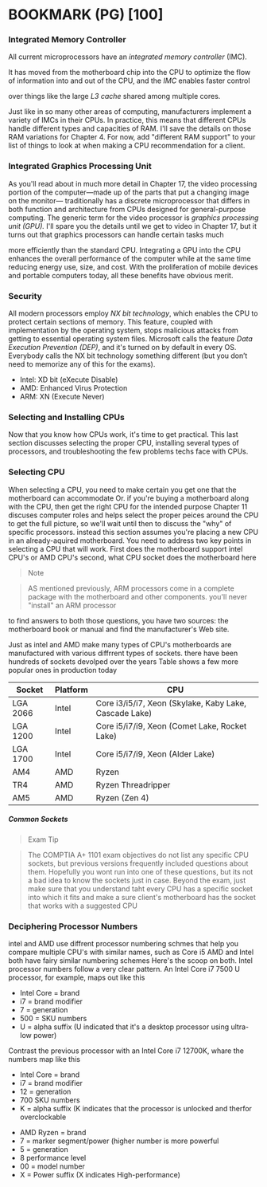 <h1>BOOKMARK (PG) [100]</h1>

<h3>Integrated Memory Controller</h3>

<p>All current microprocessors have an <em>integrated memory controller</em> (IMC).</p>

<p>It has moved from the motherboard chip into the CPU to optimize the flow of information into and out of the CPU, and the <em>IMC</em> enables faster control</p>

<p>over things like the large <em>L3 cache</em> shared among multiple cores.</p>

<p>Just like in so many other areas of computing, manufacturers implement a variety of IMCs in their CPUs. In practice, this means that different CPUs handle different types and capacities of RAM. I'll save the details on those RAM variations for Chapter 4. For now, add "different RAM support" to your list of things to look at when making a CPU recommendation for a client.</p>

<h3>Integrated Graphics Processing Unit</h3>

<p>As you'll read about in much more detail in Chapter 17, the video processing portion of the computer—made up of the parts that put a changing image on the monitor— traditionally has a discrete microprocessor that differs in both function and architecture from CPUs designed for general-purpose computing. The generic term for the video processor is <em>graphics processing unit (GPU).</em> I'll spare you the details until we get to video in Chapter 17, but it turns out that graphics processors can handle certain tasks much </p>

<p>more efficiently than the standard CPU. Integrating a GPU into the CPU enhances the overall performance of the computer while at the same time reducing energy use, size, and cost. With the proliferation of mobile devices and portable computers today, all these benefits have obvious merit.</p>
<h3>Security</h3> 

<p>All modern processors employ <em>NX bit technology</em>, which enables the CPU to protect certain sections of memory. This feature, coupled with implementation by the operating system, stops malicious attacks from getting to essential operating system files. Microsoft calls the feature <em>Data Execution Prevention (DEP)</em>, and it's turned on by default in every OS. Everybody calls the NX bit technology something different (but you don’t need to memorize any of this for the exams).</p>

<ul> 
  <li>Intel: XD bit (eXecute Disable)
  </li> <li>AMD: Enhanced Virus Protection</li> 
  <li>ARM: XN (Execute Never)</li> </ul>
  
<h3>Selecting and Installing CPUs</h3>

<p>Now that you know how CPUs work, it's time to get practical. This last section discusses selecting the proper CPU, installing several types of processors, and troubleshooting the few problems techs face with CPUs.</p>

<h3>Selecting CPU</h3>

<p>When selecting a CPU, you need to make certain you get one that the motherboard can accommodate Or. if you're buying a motherboard along with the CPU, then get the right CPU
for the intended purpose Chapter 11 discuses computer roles and helps select the proper peices around the CPU to get the full picture, so we'll wait until then to discuss the "why" of specific processors. instead this section assumes you're placing a new CPU in an already-aquired motherboard. You need to address two key points in selecting a CPU
that will work. First does the motherboard support intel CPU's or AMD CPU's second, what CPU socket does the motherboard here</p>

> Note

> AS mentioned previously, ARM processors come in a complete package with the motherboard and other components. you'll never "install" an ARM processor

<p>to find answers to both those questions, you have two sources: the motherboard book or manual and find the manufacturer's Web site. </p>

<p>Just as intel and AMD make many types of CPU's motherboards are manufactured with various diffrrent types of sockets. there have been hundreds of sockets devolped over the years Table shows a few more popular ones in production today</p>

| Socket   | Platform | CPU                                                                 |
|----------|----------|----------------------------------------------------------------------|
| LGA 2066 | Intel    | Core i3/i5/i7, Xeon (Skylake, Kaby Lake, Cascade Lake)               |
| LGA 1200 | Intel    | Core i5/i7/i9, Xeon (Comet Lake, Rocket Lake)                        |
| LGA 1700 | Intel    | Core i5/i7/i9, Xeon (Alder Lake)                                     |
| AM4      | AMD      | Ryzen                                                                |
| TR4      | AMD      | Ryzen Threadripper                                                   |
| AM5      | AMD      | Ryzen (Zen 4)                                                        |

<h5>Common Sockets</h5>

> Exam Tip

> The COMPTIA A+ 1101 exam objectives do not list any specific CPU sockets, but previous versions frequently included questions about them. Hopefully you wont run into one of these questions, but its not a bad idea to know the sockets just in case. Beyond the exam, just make sure that you understand taht every CPU has a specific socket into which it fits and make a sure client's motherboard has the socket that works with a suggested CPU


<h3>Deciphering Processor Numbers</h3>

<p>intel and AMD use diffrent processor numbering schmes that help you compare multiple CPU's with similar names, such as Core i5 AMD and Intel both have fairy similar numbering schemes Here's the scoop on both.  Intel processor numbers follow a very clear pattern. An Intel Core i7 7500 U processor, for example, maps out like this</p>

<ul>
  <li>Intel Core = brand</li>
  <li>i7 = brand modifier</li>
  <li>7 = generation</li>
  <li>500 = SKU numbers</li>
  <li>U = alpha suffix (U indicated that it's a desktop processor using ultra-low power)</li>
</ul>

<p>Contrast the previous processor with an Intel Core i7 12700K, whare the numbers map like this</p>

<ul>
  <li>Intel Core = brand</li>
  <li>i7 = brand modifier</li>
  <li>12 = generation</li>
  <li>700 SKU numbers</li>
  <li>K = alpha suffix (K indicates that the processor is unlocked and therfor overclockable</li>
</ul>

<ul>
  <li>AMD Ryzen = brand</li>
  <li>7 = marker segment/power (higher number is more powerful</li>
  <li>5 = generation</li>
  <li>8 performance level</li>
  <li>00 = model number</li>
  <li>X = Power suffix (X indicates High-performance)</li>
</ul>
